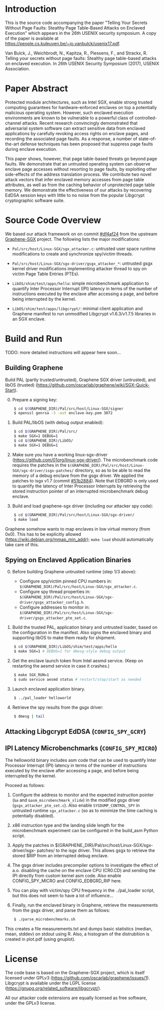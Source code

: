 # Introduction

This is the source code accompanying the paper "Telling Your Secrets Without
Page Faults: Stealthy Page Table-Based Attacks on Enclaved Execution" which
appears in the 26th USENIX security symposium. A copy of the paper is available
at <https://people.cs.kuleuven.be/~jo.vanbulck/usenix17.pdf>.

Van Bulck, J., Weichbrodt, N., Kapitza, R., Piessens, F., and Strackx, R.
Telling your secrets without page faults: Stealthy page table-based attacks on
enclaved execution. In 26th USENIX Security Symposium (2017), USENIX
Association.

# Paper Abstract

Protected module architectures, such as Intel SGX, enable strong trusted
computing guarantees for hardware-enforced enclaves on top a potentially
malicious operating system. However, such enclaved execution environments are
known to be vulnerable to a powerful class of controlled-channel attacks.
Recent research convincingly demonstrated that adversarial system software can
extract sensitive data from enclaved applications by carefully revoking access
rights on enclave pages, and recording the associated page faults. As a
response, a number of state-of-the-art defense techniques has been proposed
that suppress page faults during enclave execution.

This paper shows, however, that page table-based threats go beyond page faults.
We demonstrate that an untrusted operating system can observe enclave page
accesses without resorting to page faults, by exploiting other side-effects of
the address translation process. We contribute two novel attack vectors that
infer enclaved memory accesses from page table attributes, as well as from the
caching behavior of unprotected page table memory. We demonstrate the
effectiveness of our attacks by recovering EdDSA session keys with little to no
noise from the popular Libgcrypt cryptographic software suite.

# Source Code Overview

We based our attack framework on on commit [#df4af24](https://github.com/jovanbulck/sgx-pte/commit/df4af2451dad05914b60ef87445dee219ccc74d1) from the upstream
[Graphene-SGX](https://github.com/oscarlab/graphene) project. The following lists the major modifications:

* `Pal/src/host/Linux-SGX/sgx_attacker.c`: untrusted user space runtime
   modifications to create and synchronize spy/victim threads.

* `Pal/src/host/Linux-SGX/sgx-driver/gsgx_attacker_*`: untrusted gsgx kernel
   driver modifications implementing attacker thread to spy on victim Page
   Table Entries (PTEs).

* `LibOS/shim/test/apps/hello`: simple microbenchmark application to quantify
   Inter Processor Interrupt (IPI) latency in terms of the number of instructions
   executed by the enclave after accessing a page, and before being interrupted
   by the kernel.

* `LibOS/shim/test/apps/libgcrypt/`: minimal client application and Graphene
   manifest to run unmodified Libgcrypt v1.6.3/v1.7.5 libraries in an SGX enclave.

# Build and Run

TODO: more detailed instructions will appear here soon...

## Building Graphene

Build PAL (partly trusted/untrusted), Graphene SGX driver (untrusted), and
libOS (trusted) (<https://github.com/oscarlab/graphene/wiki/SGX-Quick-Start>).

0. Prepare a signing key:

```bash
    $ cd $(GRAPHENE_DIR)/Pal/src/host/Linux-SGX/signer
    $ openssl genrsa -3 -out enclave-key.pem 3072
```

1. Build PAL/libOS (with debug output enabled):

```bash
    $ cd $(GRAPHENE_DIR)/Pal/src/
    $ make SGX=1 DEBUG=1
    $ cd $(GRAPHENE_DIR)/LibOS/
    $ make SGX=1 DEBUG=1
```

2. Make sure you have a working linux-sgx-driver
   (<https://github.com/01org/linux-sgx-driver/>). The microbenchmark code
   requires the patches in the
   `$(GRAPHENE_DIR)/Pal/src/host/Linux-SGX/sgx-driver/isgx-patches/` directory,
   so as to be able to read the memory of a debug enclave from the gsgx driver.
   We applied the patches to isgx v1.7 (commit [#51b2884](https://github.com/01org/linux-sgx-driver/commit/51b2884d4c3ac0f7bfa5b46ff529496e360e5ef1)).
   Note that EDBGRD is only used to quantify the latency of Inter Processor Interrupts
   by retrieving the stored instruction pointer of an interrupted
   microbenchmark debug enclave.

3. Build and load graphene-sgx driver (including our attacker spy code):

```bash
    $ cd $(GRAPHENE_DIR)/Pal/src/host/Linux-SGX/sgx-driver/
    $ make load
```

Graphene somehow wants to map enclaves in low virtual memory (from 0x0).
This has to be explicitly allowed (<https://wiki.debian.org/mmap_min_addr>);
`make load` should automatically take care of this.

## Spying on Enclaved Application Binaries

0. Before building Graphene untrusted runtime (step 1/3 above):

   * Configure spy/victim pinned CPU numbers in:
     `$(GRAPHENE_DIR)/Pal/src/host/Linux-SGX/sgx_attacker.c`.
   * Configure spy thread properties in:
     `$(GRAPHENE_DIR)/Pal/src/host/Linux-SGX/sgx-driver/gsgx_attacker_config.h`.
   * Configure addresses to monitor in:
     `$(GRAPHENE_DIR)/Pal/src/host/Linux-SGX/sgx-driver/gsgx_attacker_pte_set.c`.

1. Build the trusted PAL, application binary and untrusted loader, based on the
   configuration in the manifest. Also signs the enclaved binary and
   supporting libOS to make them ready for shipment.

```bash
    $ cd $(GRAPHENE_DIR)/LibOS/shim/test/apps/hello
    $ make SGX=1 # DEBUG=1 for dmesg-style debug output
```

2. Get the enclave launch token from Intel aesmd service. (Keep on restarting
   the aesmd service in case it crashes.)

```bash
    $ make SGX_RUN=1
    $ sudo service aesmd status # restart/stop/start as needed
```

3. Launch enclaved application binary.

```bash
    $ ../pal_loader helloworld
```

4. Retrieve the spy results from the gsgx driver:

```bash
    $ dmesg | tail
```

## Attacking Libgcrypt EdDSA (`CONFIG_SPY_GCRY`)



## IPI Latency Microbenchmarks (`CONFIG_SPY_MICRO`)

The helloworld binary includes asm code that can be used to quantify Inter
Processor Interrupt (IPI) latency in terms of the number of instructions
executed by the enclave after accessing a page, and before being interrupted
by the kernel.

Proceed as follows:

1. Configure the address to monitor and the expected instruction pointer
   (`&a` and `&asm_microbenchmark_slide`) in the modified gsgx driver
   (`gsgx_attacker_pte_set.c`). Also enable `SYSDUMP_CONTROL_SPY` in untrusted
   runtime `sgx_attacker.c` (so as to minimize the time caching is potentially
   disabled).

2. x86 instruction type and the landing slide length for the microbenchmark
   experiment can be configured in the build_asm Python script.

3. Apply the patches in $(GRAPHENE_DIR)/Pal/src/host/Linux-SGX/sgx-driver/isgx-
   patches/ to the isgx driver. This allows gsgx to retrieve the stored $RIP
   from an interrupted debug enclave.

4. The gsgx driver includes precompiler options to investigate the effect of
   a.o. disabling the cache on the enclave CPU (CR0.CD) and sending the IPI
   directly from custom kernel asm code. Also enable CONFIG_SPY_MICRO and
   CONFIG_EDBGRD_RIP here.

5. You can play with victim/spy CPU frequency in the ../pal_loader script, but
   this does not seem to have a lot of influence...

6. Finally, run the enclaved binary in Graphene, retrieve the measurements
   from the gsgx driver, and parse them as follows:

```bash
    $ ./parse_microbenchmarks.sh
```

   This creates a file measurements.txt and dumps basic statistics (median,
   mean, stddev) on stdout using R. Also, a histogram of the distrubition is
   created in plot.pdf (using gnuplot).

# License

The code base is based on the Graphene-SGX project, which is itself licensed
under GPLv3 (<https://github.com/oscarlab/graphene/issues/1>). Libgcrypt is
available under the LGPL license
(<https://gnupg.org/related_software/libgcrypt/>).

All our attacker code extensions are equally licensed as free software, under
the GPLv3 license.
